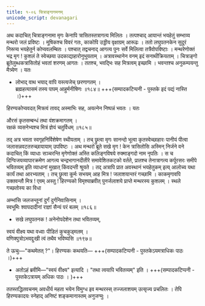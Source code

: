 ```yaml
---
title: १-०६ चित्राङ्गागमनम्
unicode_script: devanagari
---
```


अथ कदाचित् चित्राङ्गनामा मृगः केनापि त्रासितस्तत्रागत्य मिलितः । तत्पश्चाद् आयान्तं भयहेतुं सम्भाव्य मन्थरो जलं प्रविष्टः । मूषिकश्च विवरं गतः, काकोपि उड्डीय वृक्षाग्रम् आरूढः । ततो लघुपतनकेन सुदूरं निरूप्य भयहेतुर्न कोप्यवलम्बितः । पश्चात् तद्वचनाद् आगत्य पुनः सर्वे मिलित्वा तत्रैवोपविष्टाः । मन्थरेणोक्तं भद्र मृग ! कुशलं ते स्वेच्छया उदकाद्याहारोनुभूयताम् । अत्रावस्थानेन वनम् इदं सनाथीक्रियताम् । चित्राङ्गो ब्रूतेलुब्धकत्रासितोहं भवतां शरणम् आगतः । ततश्च, भवद्भिः सह मित्रत्वम् इच्छामि । भवन्तश्च अनुकम्पयन्तु मैत्र्येण । यतः

  - लोभाद् वाथ भयाद् वापि यस्त्यजेच् छरणागतम् ।  
ब्रह्महत्यासमं तस्य पापम् आहुर्मनीषिणः ॥१८४॥ +++(सम्पादकटिप्पनी - पुस्तके इदं पद्यं नास्ति ।)+++

हिरण्यकोप्यवदत् मित्रत्वं तावद् अस्माभिः सह, अयत्नेन निष्पन्नं भवतः । यतः

औरसं कृतसम्बन्धं तथा वंशक्रमागतम् ।  
रक्षकं व्यसनेभ्यश्च मित्रं ज्ञेयं चतुर्विधम् ॥१८५॥

तद् अत्र भवता स्वगृहनिर्विशेषेण स्थीयताम् । तच् छ्रुत्वा मृगः सानन्दो भूत्वा कृतस्वेच्छाहारः पानीयं पीत्वा जलासन्नवटतरुच्छायायाम् उपविष्टः । अथ मन्थरो ब्रूते सखे मृग ! केन त्रासितोसि अस्मिन् निर्जने वने कदाचित् किं व्याधाः सञ्चरन्ति मृगेणोक्तं अस्ति कलिङ्गविषये रुक्माङ्गदो नाम नृपतिः । स च दिग्विजयव्यापारक्रमेण आगत्य चन्द्रभागानदीतीरे समावेशितकटको वर्तते, प्रातश्च तेनात्रागत्य कर्पूरसरः समीपे भवितव्यम् इति व्याधानां मुखात् किंवदन्ती श्रूयते । तद् अत्रापि प्रात अवस्थानं भयहेतुकम् इत्य् आलोच्य यथा कार्यं तथा आरभ्यताम् । तच् छ्रुत्वा कूर्मः सभयम् आह मित्र ! जलाशयान्तरं गच्छामि । काकमृगावपि उक्तवन्तौ मित्र ! एवम् अस्तु ! हिरण्यको विमृश्याब्रवीत् पुनर्जलाशये प्राप्ते मन्थरस्य कुशलम् । स्थले गच्छतोस्य का विधा

अम्भांसि जलजन्तूनां दुर्गं दुर्गनिवासिनाम् ।  
स्वभूमिः श्वापदादीनां राज्ञां सैन्यं परं बलम् ॥१८६॥

  - सखे लघुपतनक ! अनेनोपदेशेन तथा भवितव्यम्,  

स्वयं वीक्ष्य यथा वध्वाः पीडितं कुचकुड्मलम् ।  
वणिक्पुत्रोऽभवद्दुःखी त्वं तथैव भविष्यसि ॥१९७॥

ते ऊचुः—"कथमेतत् ?"। हिरण्यकः कथयति— +++(सम्पादकटिप्पनी - पुस्तकेऽयमत्राधिकः पाठः ।)+++

<div class="js_include" url="../../upakathAH/01-05a_tuMgabalo_nAma_rAjaputrasya_kathA/"  newLevelForH1="3" includeTitle="true"> </div>

  - अतोऽहं ब्रवीमि—"स्वयं वीक्ष्य" इत्यादि । "तथा त्वयापि भवितव्यम्" इति ।  +++(सम्पादकटिप्पनी - पुस्तकेऽत्रायम् अधिकः पाठः । )+++
  
ततस्तद्धितवचनम् अवधीर्य महता भयेन विमुग्ध इव मन्थरस्स् तज्जलाशयम् उत्सृज्य प्रचलितः । तेपि हिरण्यकादयः स्नेहाद् अनिष्टं शङ्कमानास्तम् अनुजग्मुः ।  
